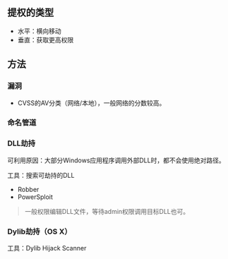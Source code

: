 ## 提权的类型

- 水平：横向移动
- 垂直：获取更高权限


## 方法

### 漏洞

- CVSS的AV分类（网络/本地），一般网络的分数较高。

### 命名管道

### DLL劫持

可利用原因：大部分Windows应用程序调用外部DLL时，都不会使用绝对路径。

工具：搜索可劫持的DLL

- Robber
- PowerSploit

> 一般权限编辑DLL文件，等待admin权限调用目标DLL也可。

### Dylib劫持（OS X）

工具：Dylib Hijack Scanner